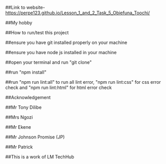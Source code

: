 ##Link to website-  https://perpe123.github.io/Lesson_1_and_2_Task_5_Obiefuna_Toochi/

##My hobby

##How to run/test this project

##ensure you have git installed properly on your machine

##ensure you have node js installed in your machine

##open your terminal and run "git clone"

##run "npm install"

##run "npm run lint:all" to run all lint error, "npm run lint:css" for css error check and "npm run lint:html" for html error check

##Acknowledgement

##Mr Tony Dilibe

##Mrs Ngozi

##Mr Ekene

##Mr Johnson Promise (JP)

##Mr Patrick

##This is a work of LM TechHub
